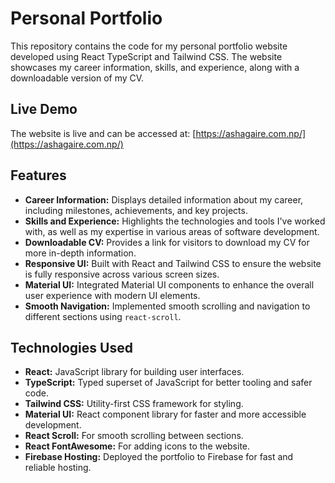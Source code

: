 # Personal Portfolio

This repository contains the code for my personal portfolio website developed using React TypeScript and Tailwind CSS. The website showcases my career information, skills, and experience, along with a downloadable version of my CV.

## Live Demo

The website is live and can be accessed at: [https://ashagaire.com.np/](https://ashagaire.com.np/)

## Features

- **Career Information:** Displays detailed information about my career, including milestones, achievements, and key projects.
- **Skills and Experience:** Highlights the technologies and tools I've worked with, as well as my expertise in various areas of software development.
- **Downloadable CV:** Provides a link for visitors to download my CV for more in-depth information.
- **Responsive UI:** Built with React and Tailwind CSS to ensure the website is fully responsive across various screen sizes.
- **Material UI:** Integrated Material UI components to enhance the overall user experience with modern UI elements.
- **Smooth Navigation:** Implemented smooth scrolling and navigation to different sections using `react-scroll`.

## Technologies Used

- **React:** JavaScript library for building user interfaces.
- **TypeScript:** Typed superset of JavaScript for better tooling and safer code.
- **Tailwind CSS:** Utility-first CSS framework for styling.
- **Material UI:** React component library for faster and more accessible development.
- **React Scroll:** For smooth scrolling between sections.
- **React FontAwesome:** For adding icons to the website.
- **Firebase Hosting:** Deployed the portfolio to Firebase for fast and reliable hosting.

